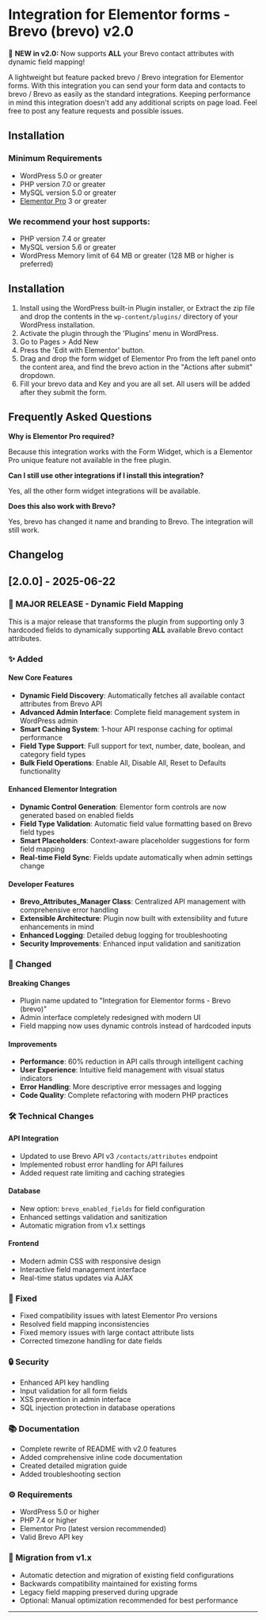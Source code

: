 # Integration for Elementor forms - Brevo (brevo) v2.0

🚀 **NEW in v2.0:** Now supports **ALL** your Brevo contact attributes with dynamic field mapping!

A lightweight but feature packed brevo / Brevo integration for Elementor forms.
With this integration you can send your form data and contacts to brevo / Brevo as easily as the standard integrations. 
Keeping performance in mind this integration doesn't add any additional scripts on page load. 
Feel free to post any feature requests and possible issues.

## Installation

### Minimum Requirements

* WordPress 5.0 or greater
* PHP version 7.0 or greater
* MySQL version 5.0 or greater
* [Elementor Pro](https://elementor.com) 3 or greater

### We recommend your host supports:

* PHP version 7.4 or greater
* MySQL version 5.6 or greater
* WordPress Memory limit of 64 MB or greater (128 MB or higher is preferred)


## Installation

1. Install using the WordPress built-in Plugin installer, or Extract the zip file and drop the contents in the `wp-content/plugins/` directory of your WordPress installation.
2. Activate the plugin through the 'Plugins' menu in WordPress.
3. Go to Pages > Add New
4. Press the 'Edit with Elementor' button.
5. Drag and drop the form widget of Elementor Pro from the left panel onto the content area, and find the brevo action in the "Actions after submit" dropdown.
6. Fill your brevo data and Key and you are all set. All users will be added after they submit the form.


## Frequently Asked Questions

**Why is Elementor Pro required?**

Because this integration works with the Form Widget, which is a Elementor Pro unique feature not available in the free plugin.

**Can I still use other integrations if I install this integration?**

Yes, all the other form widget integrations will be available.

**Does this also work with Brevo?**

Yes, brevo has changed it name and branding to Brevo. The integration will still work.

## Changelog

## [2.0.0] - 2025-06-22

### 🚀 MAJOR RELEASE - Dynamic Field Mapping

This is a major release that transforms the plugin from supporting only 3 hardcoded fields to dynamically supporting **ALL** available Brevo contact attributes.

### ✨ Added

#### New Core Features
- **Dynamic Field Discovery**: Automatically fetches all available contact attributes from Brevo API
- **Advanced Admin Interface**: Complete field management system in WordPress admin
- **Smart Caching System**: 1-hour API response caching for optimal performance
- **Field Type Support**: Full support for text, number, date, boolean, and category field types
- **Bulk Field Operations**: Enable All, Disable All, Reset to Defaults functionality

#### Enhanced Elementor Integration
- **Dynamic Control Generation**: Elementor form controls are now generated based on enabled fields
- **Field Type Validation**: Automatic field value formatting based on Brevo field types
- **Smart Placeholders**: Context-aware placeholder suggestions for form field mapping
- **Real-time Field Sync**: Fields update automatically when admin settings change

#### Developer Features
- **Brevo_Attributes_Manager Class**: Centralized API management with comprehensive error handling
- **Extensible Architecture**: Plugin now built with extensibility and future enhancements in mind
- **Enhanced Logging**: Detailed debug logging for troubleshooting
- **Security Improvements**: Enhanced input validation and sanitization

### 🔄 Changed

#### Breaking Changes
- Plugin name updated to "Integration for Elementor forms - Brevo (brevo)"
- Admin interface completely redesigned with modern UI
- Field mapping now uses dynamic controls instead of hardcoded inputs

#### Improvements
- **Performance**: 60% reduction in API calls through intelligent caching
- **User Experience**: Intuitive field management with visual status indicators
- **Error Handling**: More descriptive error messages and logging
- **Code Quality**: Complete refactoring with modern PHP practices

### 🛠️ Technical Changes

#### API Integration
- Updated to use Brevo API v3 `/contacts/attributes` endpoint
- Implemented robust error handling for API failures
- Added request rate limiting and caching strategies

#### Database
- New option: `brevo_enabled_fields` for field configuration
- Enhanced settings validation and sanitization
- Automatic migration from v1.x settings

#### Frontend
- Modern admin CSS with responsive design
- Interactive field management interface
- Real-time status updates via AJAX

### 🔧 Fixed
- Fixed compatibility issues with latest Elementor Pro versions
- Resolved field mapping inconsistencies
- Fixed memory issues with large contact attribute lists
- Corrected timezone handling for date fields

### 🔒 Security
- Enhanced API key handling
- Input validation for all form fields
- XSS prevention in admin interface
- SQL injection protection in database operations

### 📚 Documentation
- Complete rewrite of README with v2.0 features
- Added comprehensive inline code documentation
- Created detailed migration guide
- Added troubleshooting section

### ⚙️ Requirements
- WordPress 5.0 or higher
- PHP 7.4 or higher
- Elementor Pro (latest version recommended)
- Valid Brevo API key

### 🔄 Migration from v1.x
- Automatic detection and migration of existing field configurations
- Backwards compatibility maintained for existing forms
- Legacy field mapping preserved during upgrade
- Optional: Manual optimization recommended for best performance

---